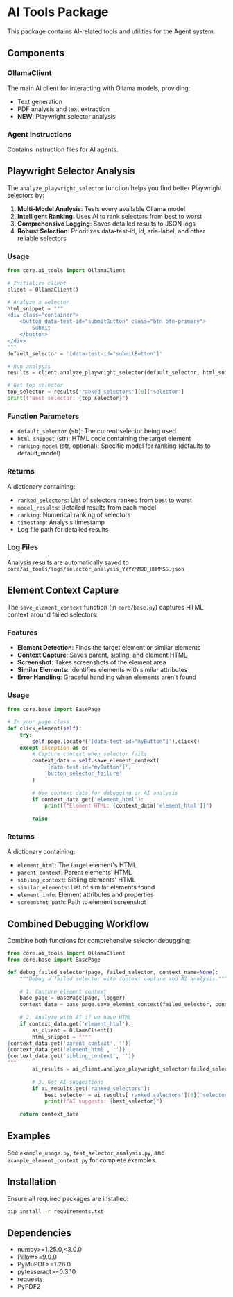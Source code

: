 # AI Tools Package

This package contains AI-related tools and utilities for the Agent system.

## Components

### OllamaClient
The main AI client for interacting with Ollama models, providing:
- Text generation
- PDF analysis and text extraction
- **NEW**: Playwright selector analysis

### Agent Instructions
Contains instruction files for AI agents.

## Playwright Selector Analysis

The `analyze_playwright_selector` function helps you find better Playwright selectors by:

1. **Multi-Model Analysis**: Tests every available Ollama model
2. **Intelligent Ranking**: Uses AI to rank selectors from best to worst
3. **Comprehensive Logging**: Saves detailed results to JSON logs
4. **Robust Selection**: Prioritizes data-test-id, id, aria-label, and other reliable selectors

### Usage

```python
from core.ai_tools import OllamaClient

# Initialize client
client = OllamaClient()

# Analyze a selector
html_snippet = """
<div class="container">
    <button data-test-id="submitButton" class="btn btn-primary">
        Submit
    </button>
</div>
"""
default_selector = '[data-test-id="submitButton"]'

# Run analysis
results = client.analyze_playwright_selector(default_selector, html_snippet)

# Get top selector
top_selector = results['ranked_selectors'][0]['selector']
print(f"Best selector: {top_selector}")
```

### Function Parameters

- `default_selector` (str): The current selector being used
- `html_snippet` (str): HTML code containing the target element
- `ranking_model` (str, optional): Specific model for ranking (defaults to default_model)

### Returns

A dictionary containing:
- `ranked_selectors`: List of selectors ranked from best to worst
- `model_results`: Detailed results from each model
- `ranking`: Numerical ranking of selectors
- `timestamp`: Analysis timestamp
- Log file path for detailed results

### Log Files

Analysis results are automatically saved to `core/ai_tools/logs/selector_analysis_YYYYMMDD_HHMMSS.json`

## Element Context Capture

The `save_element_context` function (in `core/base.py`) captures HTML context around failed selectors:

### Features

- **Element Detection**: Finds the target element or similar elements
- **Context Capture**: Saves parent, sibling, and element HTML
- **Screenshot**: Takes screenshots of the element area
- **Similar Elements**: Identifies elements with similar attributes
- **Error Handling**: Graceful handling when elements aren't found

### Usage

```python
from core.base import BasePage

# In your page class
def click_element(self):
    try:
        self.page.locator('[data-test-id="myButton"]').click()
    except Exception as e:
        # Capture context when selector fails
        context_data = self.save_element_context(
            '[data-test-id="myButton"]', 
            'button_selector_failure'
        )
        
        # Use context data for debugging or AI analysis
        if context_data.get('element_html'):
            print(f"Element HTML: {context_data['element_html']}")
        
        raise
```

### Returns

A dictionary containing:
- `element_html`: The target element's HTML
- `parent_context`: Parent elements' HTML
- `sibling_context`: Sibling elements' HTML
- `similar_elements`: List of similar elements found
- `element_info`: Element attributes and properties
- `screenshot_path`: Path to element screenshot

## Combined Debugging Workflow

Combine both functions for comprehensive selector debugging:

```python
from core.ai_tools import OllamaClient
from core.base import BasePage

def debug_failed_selector(page, failed_selector, context_name=None):
    """Debug a failed selector with context capture and AI analysis."""
    
    # 1. Capture element context
    base_page = BasePage(page, logger)
    context_data = base_page.save_element_context(failed_selector, context_name)
    
    # 2. Analyze with AI if we have HTML
    if context_data.get('element_html'):
        ai_client = OllamaClient()
        html_snippet = f"""
{context_data.get('parent_context', '')}
{context_data.get('element_html', '')}
{context_data.get('sibling_context', '')}
"""
        ai_results = ai_client.analyze_playwright_selector(failed_selector, html_snippet)
        
        # 3. Get AI suggestions
        if ai_results.get('ranked_selectors'):
            best_selector = ai_results['ranked_selectors'][0]['selector']
            print(f"AI suggests: {best_selector}")
    
    return context_data
```

## Examples

See `example_usage.py`, `test_selector_analysis.py`, and `example_element_context.py` for complete examples.

## Installation

Ensure all required packages are installed:
```bash
pip install -r requirements.txt
```

## Dependencies

- numpy>=1.25.0,<3.0.0
- Pillow>=9.0.0
- PyMuPDF>=1.26.0
- pytesseract>=0.3.10
- requests
- PyPDF2 